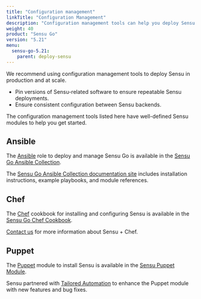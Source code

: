 ```yaml
---
title: "Configuration management"
linkTitle: "Configuration Management"
description: "Configuration management tools can help you deploy Sensu in production and at scale. Learn more about Sensu integrations."
weight: 40
product: "Sensu Go"
version: "5.21"
menu:
  sensu-go-5.21:
    parent: deploy-sensu
---
```


We recommend using configuration management tools to deploy Sensu in production and at scale.

- Pin versions of Sensu-related software to ensure repeatable Sensu deployments.
- Ensure consistent configuration between Sensu backends.

The configuration management tools listed here have well-defined Sensu modules to help you get started.

## Ansible

The [Ansible][5] role to deploy and manage Sensu Go is available in the [Sensu Go Ansible Collection][6].

The [Sensu Go Ansible Collection documentation site][9] includes installation instructions, example playbooks, and module references.

## Chef

The [Chef][3] cookbook for installing and configuring Sensu is available in the [Sensu Go Chef Cookbook][4].

[Contact us][8] for more information about Sensu + Chef.

## Puppet

The [Puppet][1] module to install Sensu is available in the [Sensu Puppet Module][2].

Sensu partnered with [Tailored Automation][7] to enhance the Puppet module with new features and bug fixes.


[1]: https://puppet.com/
[2]: https://forge.puppet.com/modules/sensu/sensu
[3]: https://www.chef.io/
[4]: https://supermarket.chef.io/cookbooks/sensu-go
[5]: https://www.ansible.com/
[6]: https://galaxy.ansible.com/sensu/sensu_go
[7]: https://tailoredautomation.io/
[8]: http://monitoringlove.sensu.io/chef
[9]: https://sensu.github.io/sensu-go-ansible/
